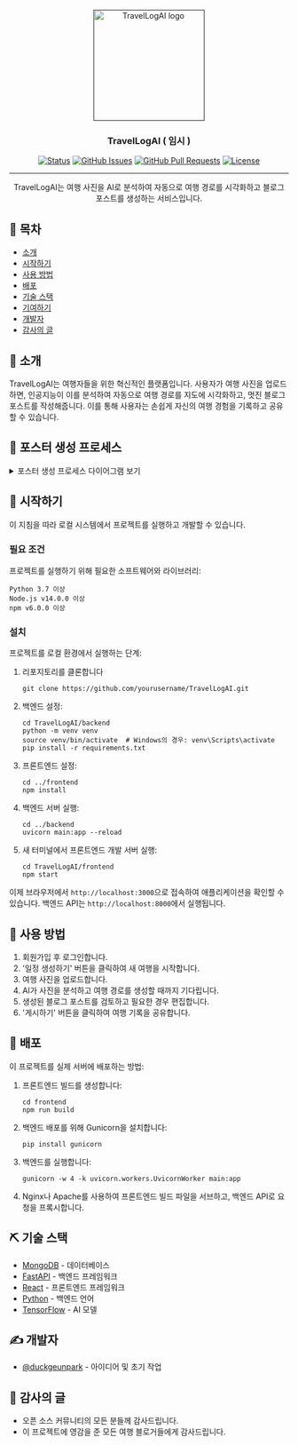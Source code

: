 <p align="center">
  <a href="" rel="noopener">
 <img width=200px height=200px src="https://i.imgur.com/6wj0hh6.jpg" alt="TravelLogAI logo"></a>
</p>

<h3 align="center">TravelLogAI ( 임시 ) </h3>

<div align="center">

[![Status](https://img.shields.io/badge/status-active-success.svg)]()
[![GitHub Issues](https://img.shields.io/github/issues/yourusername/TravelLogAI.svg)](https://github.com/yourusername/TravelLogAI/issues)
[![GitHub Pull Requests](https://img.shields.io/github/issues-pr/yourusername/TravelLogAI.svg)](https://github.com/yourusername/TravelLogAI/pulls)
[![License](https://img.shields.io/badge/license-MIT-blue.svg)](/LICENSE)

</div>

---

<p align="center"> TravelLogAI는 여행 사진을 AI로 분석하여 자동으로 여행 경로를 시각화하고 블로그 포스트를 생성하는 서비스입니다.
    <br> 
</p>

## 📝 목차

- [소개](#about)
- [시작하기](#getting_started)
- [사용 방법](#usage)
- [배포](#deployment)
- [기술 스택](#built_using)
- [기여하기](../CONTRIBUTING.md)
- [개발자](#authors)
- [감사의 글](#acknowledgement)

## 🧐 소개 <a name = "about"></a>

TravelLogAI는 여행자들을 위한 혁신적인 플랫폼입니다. 사용자가 여행 사진을 업로드하면, 인공지능이 이를 분석하여 자동으로 여행 경로를 지도에 시각화하고, 멋진 블로그 포스트를 작성해줍니다. 이를 통해 사용자는 손쉽게 자신의 여행 경험을 기록하고 공유할 수 있습니다.

## 🔄 포스터 생성 프로세스

<details>
<summary>포스터 생성 프로세스 다이어그램 보기</summary>

```mermaid
graph TD
    A[포스터 생성 완료] --> B[플랫폼 선택]
    B --> C{사용자 인증 확인}
    C -->|인증 필요| D[OAuth 인증 프로세스]
    C -->|이미 인증됨| E[콘텐츠 준비]
    D --> E
    E --> F[플랫폼별 최적화]
    F --> G[자동 업로드 실행]
    G --> H{업로드 성공?}
    H -->|성공| I[성공 메시지 표시]
    H -->|실패| J[오류 처리 및 재시도 옵션]
    I & J --> K[업로드 결과 링크 제공]
    K --> L[다음 플랫폼 선택 또는 종료]
```

</details>

## 🏁 시작하기 <a name = "getting_started"></a>

이 지침을 따라 로컬 시스템에서 프로젝트를 실행하고 개발할 수 있습니다.

### 필요 조건

프로젝트를 실행하기 위해 필요한 소프트웨어와 라이브러리:

  ```
  Python 3.7 이상
  Node.js v14.0.0 이상
  npm v6.0.0 이상
  ```

### 설치

프로젝트를 로컬 환경에서 실행하는 단계:

1. 리포지토리를 클론합니다

    ```
    git clone https://github.com/yourusername/TravelLogAI.git
    ```

2. 백엔드 설정:

    ```
    cd TravelLogAI/backend
    python -m venv venv
    source venv/bin/activate  # Windows의 경우: venv\Scripts\activate
    pip install -r requirements.txt
    ```

3. 프론트엔드 설정:

    ```
    cd ../frontend
    npm install
    ```

4. 백엔드 서버 실행:

    ```
    cd ../backend
    uvicorn main:app --reload
    ```

5. 새 터미널에서 프론트엔드 개발 서버 실행:

    ```
    cd TravelLogAI/frontend
    npm start
    ```

이제 브라우저에서 `http://localhost:3000`으로 접속하여 애플리케이션을 확인할 수 있습니다. 백엔드 API는 `http://localhost:8000`에서 실행됩니다.

## 🎈 사용 방법 <a name="usage"></a>

1. 회원가입 후 로그인합니다.
2. '일정 생성하기' 버튼을 클릭하여 새 여행을 시작합니다.
3. 여행 사진을 업로드합니다.
4. AI가 사진을 분석하고 여행 경로를 생성할 때까지 기다립니다.
5. 생성된 블로그 포스트를 검토하고 필요한 경우 편집합니다.
6. '게시하기' 버튼을 클릭하여 여행 기록을 공유합니다.

## 🚀 배포 <a name = "deployment"></a>

이 프로젝트를 실제 서버에 배포하는 방법:

1. 프론트엔드 빌드를 생성합니다:

    ```
    cd frontend
    npm run build
    ```

2. 백엔드 배포를 위해 Gunicorn을 설치합니다:

    ```
    pip install gunicorn
    ```

3. 백엔드를 실행합니다:

    ```
    gunicorn -w 4 -k uvicorn.workers.UvicornWorker main:app
    ```

4. Nginx나 Apache를 사용하여 프론트엔드 빌드 파일을 서브하고, 백엔드 API로 요청을 프록시합니다.

## ⛏️ 기술 스택 <a name = "built_using"></a>

- [MongoDB](https://www.mongodb.com/) - 데이터베이스
- [FastAPI](https://fastapi.tiangolo.com/) - 백엔드 프레임워크
- [React](https://reactjs.org/) - 프론트엔드 프레임워크
- [Python](https://www.python.org/) - 백엔드 언어
- [TensorFlow](https://www.tensorflow.org/) - AI 모델

## ✍️ 개발자 <a name = "authors"></a>

- [@duckgeunpark](https://github.com/duckgeunpark) - 아이디어 및 초기 작업
## 🎉 감사의 글 <a name = "acknowledgement"></a>

- 오픈 소스 커뮤니티의 모든 분들께 감사드립니다.
- 이 프로젝트에 영감을 준 모든 여행 블로거들에게 감사드립니다.
